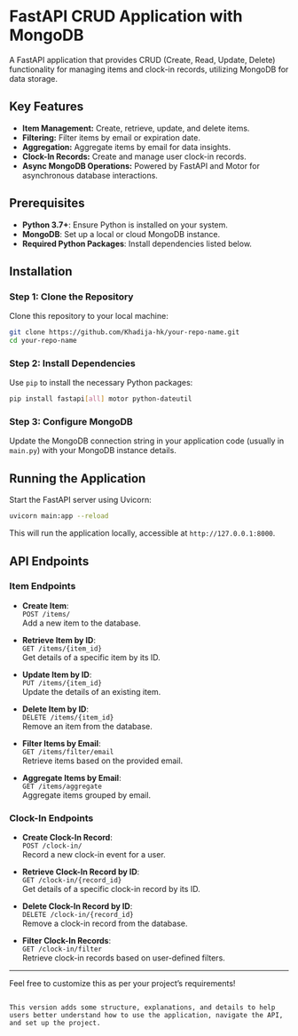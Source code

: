 # FastAPI CRUD Application with MongoDB

A FastAPI application that provides CRUD (Create, Read, Update, Delete) functionality for managing items and clock-in records, utilizing MongoDB for data storage.

## Key Features

- **Item Management:** Create, retrieve, update, and delete items.
- **Filtering:** Filter items by email or expiration date.
- **Aggregation:** Aggregate items by email for data insights.
- **Clock-In Records:** Create and manage user clock-in records.
- **Async MongoDB Operations:** Powered by FastAPI and Motor for asynchronous database interactions.

## Prerequisites

- **Python 3.7+**: Ensure Python is installed on your system.
- **MongoDB**: Set up a local or cloud MongoDB instance.
- **Required Python Packages**: Install dependencies listed below.

## Installation

### Step 1: Clone the Repository

Clone this repository to your local machine:

```bash
git clone https://github.com/Khadija-hk/your-repo-name.git
cd your-repo-name
```

### Step 2: Install Dependencies

Use `pip` to install the necessary Python packages:

```bash
pip install fastapi[all] motor python-dateutil
```

### Step 3: Configure MongoDB

Update the MongoDB connection string in your application code (usually in `main.py`) with your MongoDB instance details.

## Running the Application

Start the FastAPI server using Uvicorn:

```bash
uvicorn main:app --reload
```

This will run the application locally, accessible at `http://127.0.0.1:8000`.

## API Endpoints

### Item Endpoints

- **Create Item**:  
  `POST /items/`  
  Add a new item to the database.
  
- **Retrieve Item by ID**:  
  `GET /items/{item_id}`  
  Get details of a specific item by its ID.
  
- **Update Item by ID**:  
  `PUT /items/{item_id}`  
  Update the details of an existing item.
  
- **Delete Item by ID**:  
  `DELETE /items/{item_id}`  
  Remove an item from the database.
  
- **Filter Items by Email**:  
  `GET /items/filter/email`  
  Retrieve items based on the provided email.
  
- **Aggregate Items by Email**:  
  `GET /items/aggregate`  
  Aggregate items grouped by email.

### Clock-In Endpoints

- **Create Clock-In Record**:  
  `POST /clock-in/`  
  Record a new clock-in event for a user.
  
- **Retrieve Clock-In Record by ID**:  
  `GET /clock-in/{record_id}`  
  Get details of a specific clock-in record by its ID.
  
- **Delete Clock-In Record by ID**:  
  `DELETE /clock-in/{record_id}`  
  Remove a clock-in record from the database.
  
- **Filter Clock-In Records**:  
  `GET /clock-in/filter`  
  Retrieve clock-in records based on user-defined filters.

---

Feel free to customize this as per your project’s requirements!
```

This version adds some structure, explanations, and details to help users better understand how to use the application, navigate the API, and set up the project.
